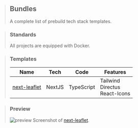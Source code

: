 > ## Bundles
> A complete list of prebuild tech stack templates.

> ### Standards
> All projects are equipped with Docker.

> ### Templates
> Name | Tech | Code | Features
> -|-|-|-
> [next-leaflet](https://github.com/ThijmenGThN/bundles/tree/main/next-leaflet) | NextJS | TypeScript | Tailwind<br/>Directus<br/>React-Icons

> ### Preview
> ![preview](https://i.imgur.com/EACOzIx.png)
> Screenshot of [next-leaflet](https://github.com/ThijmenGThN/bundles/tree/main/next-leaflet).

